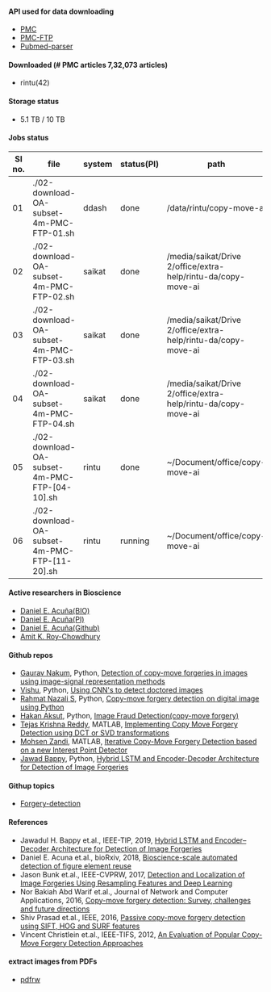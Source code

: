 #### API used for data downloading
- [PMC](https://www.ncbi.nlm.nih.gov/pmc/tools/oai/)
- [PMC-FTP](https://www.ncbi.nlm.nih.gov/pmc/tools/ftp/)
- [Pubmed-parser](https://github.com/titipata/pubmed_parser)


#### Downloaded (# PMC articles 7,32,073 articles)
- rintu(42)

#### Storage status 
- 5.1 TB / 10 TB
#### Jobs status
| SI no. | file | system | status(PI) | path |
|--------|------|--------|--------|--------|
| 01 | ./02-download-OA-subset-4m-PMC-FTP-01.sh | ddash | done | /data/rintu/copy-move-ai |
| 02 | ./02-download-OA-subset-4m-PMC-FTP-02.sh | saikat | done | /media/saikat/Drive 2/office/extra-help/rintu-da/copy-move-ai |
| 03 | ./02-download-OA-subset-4m-PMC-FTP-03.sh | saikat | done | /media/saikat/Drive 2/office/extra-help/rintu-da/copy-move-ai |
| 04 | ./02-download-OA-subset-4m-PMC-FTP-04.sh | saikat | done | /media/saikat/Drive 2/office/extra-help/rintu-da/copy-move-ai |
| 05 | ./02-download-OA-subset-4m-PMC-FTP-[04-10].sh | rintu | done | ~/Document/office/copy-move-ai |
| 06 | ./02-download-OA-subset-4m-PMC-FTP-[11-20].sh | rintu | running | ~/Document/office/copy-move-ai |


#### Active researchers in Bioscience
- [Daniel E. Acuña(BIO)](https://acuna.io/about/)
- [Daniel E. Acuña(PI)](https://acuna.io/funding/scalable-figure-reuse-detection/#)
- [Daniel E. Acuña(Github)](https://github.com/daniel-acuna)
- [Amit K. Roy-Chowdhury](https://ieeexplore.ieee.org/author/38182937000)
#### Github repos
- [Gaurav Nakum](https://github.com/nakumgaurav/), Python, [Detection of copy-move forgeries in images using image-signal representation methods](https://github.com/nakumgaurav/Image-Forgery-Detection)
- [Vishu](https://github.com/vishu160196/), Python, [Using CNN's to detect doctored images](https://github.com/vishu160196/image-forgery-detection)
- [Rahmat Nazali S](https://github.com/rahmatnazali/), Python, [Copy-move forgery detection on digital image using Python](https://github.com/rahmatnazali/image-copy-move-detection)
- [Hakan Aksut](https://github.com/hknakst), Python, [Image Fraud Detection(copy-move forgery)](https://github.com/hknakst/Detection-of-copy-move-forgery)
- [Tejas Krishna Reddy](https://github.com/Tejas1415), MATLAB, [Implementing Copy Move Forgery Detection using DCT or SVD transformations](https://github.com/Tejas1415/Discreet-Cosine-Transform-DCT-Singular-Value-Decomposition-SVD-based-Copy-Move-Forgery-Detection)
- [Mohsen Zandi](https://github.com/MohsenZandi), MATLAB, [Iterative Copy-Move Forgery Detection based on a new Interest Point Detector](https://github.com/MohsenZandi/IterativeCMFD)
- [Jawad Bappy](https://github.com/jawadbappy), Python, [Hybrid LSTM and Encoder-Decoder Architecture
for Detection of Image Forgeries](https://github.com/jawadbappy/forgery_localization_HLED)

#### Githup topics
- [Forgery-detection](https://github.com/topics/forgery-detection)


#### References
- Jawadul H. Bappy et.al., IEEE-TIP, 2019, [Hybrid LSTM and Encoder–Decoder Architecture for Detection of Image Forgeries](https://ieeexplore.ieee.org/abstract/document/8626149) 
- Daniel E. Acuna et.al., bioRxiv, 2018, [Bioscience-scale automated detection of figure element reuse](https://www.biorxiv.org/content/10.1101/269415v3)
- Jason Bunk et.al., IEEE-CVPRW, 2017, [Detection and Localization of Image Forgeries Using Resampling Features and Deep Learning](https://ieeexplore.ieee.org/document/8014969)
- Nor Bakiah Abd Warif et.al., Journal of Network and Computer Applications, 2016, [Copy-move forgery detection: Survey, challenges and future directions](https://www.sciencedirect.com/science/article/pii/S1084804516302144)
- Shiv Prasad et.al., IEEE, 2016, [Passive copy-move forgery detection using SIFT, HOG and SURF features](https://ieeexplore.ieee.org/document/7807915)
- Vincent Christlein et.al., IEEE-TIFS, 2012, [An Evaluation of Popular Copy-Move Forgery Detection Approaches](https://ieeexplore.ieee.org/document/6301704)

#### extract images from PDFs
- [pdfrw](https://anaconda.org/conda-forge/pdfrw)

